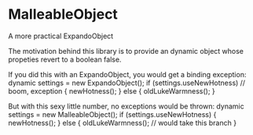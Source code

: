 MalleableObject
=============

A more practical ExpandoObject 

The motivation behind this library is to provide an dynamic object whose propeties revert to a boolean false.

If you did this with an ExpandoObject, you would get a binding exception:
    dynamic settings = new ExpandoObject();
    if (settings.useNewHotness) // boom, exception
    {
        newHotness();
    }
    else
    {
        oldLukeWarmness();
    }
    
But with this sexy little number, no exceptions would be thrown:
    dynamic settings = new MalleableObject();
    if (settings.useNewHotness)
    {
        newHotness();
    }
    else
    {
        oldLukeWarmness(); // would take this branch
    }
    

